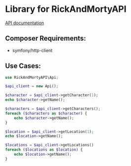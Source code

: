 # Library for RickAndMortyAPI

[API documentation](https://rickandmortyapi.com/documentation/)

## Composer Requirements:

- symfony/http-client


## Use Cases:

```php
use RickAndMortyAPI\Api;

$api_client = new Api();

$character = $api_client->getCharacter(1);
echo $character->getName();

$characters = $api_client->getCharacters();
foreach ($characters as $character) {
    echo $character->getName();
}

$location = $api_client->getLocation(1);
echo $location->getName();

$locations = $api_client->getLocations()
foreach ($locations as $location) {
    echo $location->getName();
}
```